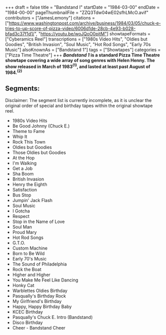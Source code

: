 +++
draft = false
title = "Bandstand I"
startDate = "1984-03-00"
endDate = "1984-00-00"
pageThumbnailFile = "ZZQ3Tdw04wE02sfhLMcO.avif"
contributors = ["JamesLemony"]
citations = ["https://www.washingtonpost.com/archive/business/1984/03/05/chuck-e-tries-to-up-score-of-pizza-video/6006d1de-28cb-4e93-b028-bfad3c37f1d1/", "https://youtu.be/woJQoO0pitM"]
showtapeFormats = ["Cyberamics Reel"]
transcriptions = ["1980s Video Hits", "Oldies but Goodies", "British Invasion", "Soul Music", "Hot Rod Songs", "Early 70s Music"]
alsoKnownAs = ["Bandstand 1"]
tags = ["Showtapes"]
categories = ["Pizza Time Theatre"]
+++
***Bandstand 1* is a standard Pizza Time Theatre showtape covering a wide array of song genres with Helen Henny. The show released in March of 1983<sup>(1)</sup>, and lasted at least past August of 1984.<sup>(2)</sup>**

## Segments:

Disclaimer: The segment list is currently incomplete, as it is unclear the original order of special and birthday tapes within the original showtape reel.

- 1980s Video Hits
- Be Good Johnny (Chuck E.)
- Theme to Fame
- Whip It
- Rock This Town
- Oldies but Goodies
- Those Oldies but Goodies
- At the Hop
- I'm Walking
- Get a Job
- Sha Boom
- British Invasion
- Henry the Eighth
- Satisfaction
- Bus Stop
- Jumpin' Jack Flash
- Soul Music
- I Gotcha
- Respect
- Stop in the Name of Love
- Soul Man
- Proud Mary
- Hot Rod Songs
- G.T.O.
- Custom Machine
- Born to Be Wild
- Early 70's Music
- The Sound of Philadelphia
- Rock the Boat
- Higher and Higher
- You Make Me Feel Like Dancing
- Honky Cat
- Warblettes Oldies Birthday
- Pasqually's Birthday Rock
- My Girlfriend's Birthday
- Happy, Happy Birthday Baby
- KCEC Birthday
- Pasqually's Chuck E. Intro (Bandstand)
- Disco Birthday
- Cheer - Bandstand Cheer
